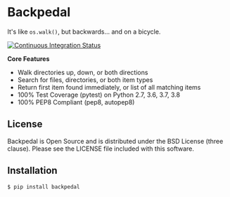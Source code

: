
# Backpedal

It's like `os.walk()`, but backwards... and on a bicycle.

[![Continuous Integration Status](https://app.travis-ci.com/datafolklabs/backpedal.svg?branch=master)](https://app.travis-ci.com/github/datafolklabs/backpedal/)

**Core Features**

- Walk directories up, down, or both directions
- Search for files, directories, or both item types
- Return first item found immediately, or list of all matching items
- 100% Test Coverage (pytest) on Python 2.7, 3.6, 3.7, 3.8
- 100% PEP8 Compliant (pep8, autopep8)

## License

Backpedal is Open Source and is distributed under the BSD License (three clause).  Please see the LICENSE file included with this software.


## Installation

```
$ pip install backpedal
```
